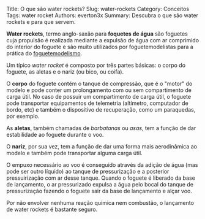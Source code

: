 Title: O que são water rockets?
Slug: water-rockets
Category: Conceitos
Tags: water rocket
Authors: everton3x
Summary: Descubra o que são water rockets e para que servem.

**Water rockets**, termo anglo-saxão para **foquetes de água** são foguetes cuja propulsão é realizada mediante a expulsão de água com ar comprimido do interior do foguete e são muito utilizados por foguetemodelistas para a prática do [foguetemodelismo](foguetemodelismo.html).

Um típico *water rocket* é composto por três partes básicas: o corpo do foguete, as aletas e o nariz (ou bico, ou coifa).

O **corpo** do foguete contém o tanque de compressão, que é o "motor" do modelo e pode conter um prolongamento com ou sem compartimento de carga útil. No caso de possuir um compartimento de carga útil, o foguete pode transportar equipamentos de telemetria (altímetro, computador de bordo, etc) e também o dispositivo de recuperação, como um paraquedas, por exemplo.

As **aletas**, também chamadas de *barbatanas* ou *asas*, tem a função de dar estabilidade ao foguete durante o voo.

O **nariz**, por sua vez, tem a função de dar uma forma mais aerodinâmica ao modelo e também pode transportar alguma carga útil.

O empuxo necessário ao voo é conseguido através da adição de água (mas pode ser outro líquido) ao tanque de pressurização e a posterior pressuirização com ar desse tanque. Quando o foguete é liberado da base de lançamento, o ar pressurizado expulsa a água pelo bocal do tanque de pressurização fazendo o foguete sair da base de lançamento e alçar voo.

Por não envolver nenhuma reação química nem combustão, o lançamento de water rockets é bastante seguro.
